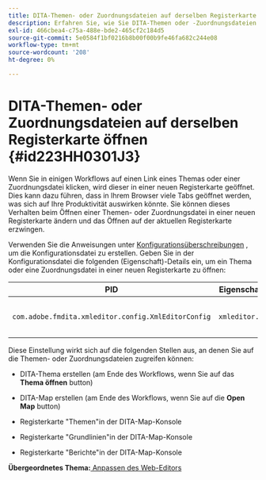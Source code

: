 ```yaml
---
title: DITA-Themen- oder Zuordnungsdateien auf derselben Registerkarte öffnen
description: Erfahren Sie, wie Sie DITA-Themen oder -Zuordnungsdateien auf derselben Registerkarte öffnen
exl-id: 466cbea4-c75a-488e-bde2-465cf2c184d5
source-git-commit: 5e0584f1bf0216b8b00f00b9fe46fa682c244e08
workflow-type: tm+mt
source-wordcount: '208'
ht-degree: 0%

---
```


# DITA-Themen- oder Zuordnungsdateien auf derselben Registerkarte öffnen {#id223HH0301J3}

Wenn Sie in einigen Workflows auf einen Link eines Themas oder einer Zuordnungsdatei klicken, wird dieser in einer neuen Registerkarte geöffnet. Dies kann dazu führen, dass in Ihrem Browser viele Tabs geöffnet werden, was sich auf Ihre Produktivität auswirken könnte. Sie können dieses Verhalten beim Öffnen einer Themen- oder Zuordnungsdatei in einer neuen Registerkarte ändern und das Öffnen auf der aktuellen Registerkarte erzwingen.

Verwenden Sie die Anweisungen unter [Konfigurationsüberschreibungen](download-install-additional-config-override.md#) , um die Konfigurationsdatei zu erstellen. Geben Sie in der Konfigurationsdatei die folgenden \(Eigenschaft\)-Details ein, um ein Thema oder eine Zuordnungsdatei in einer neuen Registerkarte zu öffnen:

| PID | Eigenschaftenschlüssel | Eigenschaftswert |
|---|------------|--------------|
| `com.adobe.fmdita.xmleditor.config.XmlEditorConfig` | `xmleditor.openinsametab` | Boolesch \(true/false\). <br> **Standardwert**: `false` |

Diese Einstellung wirkt sich auf die folgenden Stellen aus, an denen Sie auf die Themen- oder Zuordnungsdateien zugreifen können:

- DITA-Thema erstellen \(am Ende des Workflows, wenn Sie auf das **Thema öffnen** button\)

- DITA-Map erstellen \(am Ende des Workflows, wenn Sie auf die **Open Map** button\)

- Registerkarte &quot;Themen&quot;in der DITA-Map-Konsole

- Registerkarte &quot;Grundlinien&quot;in der DITA-Map-Konsole

- Registerkarte &quot;Berichte&quot;in der DITA-Map-Konsole


**Übergeordnetes Thema:**[ Anpassen des Web-Editors](conf-web-editor.md)
